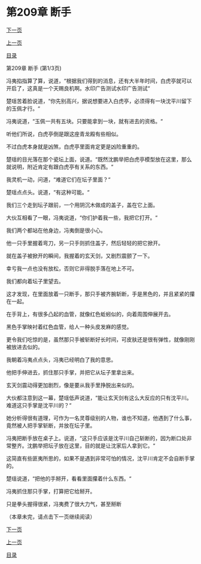 <h1>第209章    断手</h1>
            <div><p><a href="./625_%E7%AC%AC209%E7%AB%A0_%E6%96%AD%E6%89%8B.md">下一页</a></p><p><a href="./623_%E7%AC%AC208%E7%AB%A0_%E7%99%BD%E8%99%8E%E4%BA%AD.md">上一页</a></p><p><a href="../">目录</a></p></div>
            <div><p>第209章    断手 (第1/3页)</p><p>冯夷掐指算了算，说道，“根据我们得到的消息，还有大半年时间，白虎亭就可以开启了，这真是一个天赐良机啊。水印广告测试水印广告测试“</p><p>楚瑶苦着脸说道，“你先别高兴，据说想要进入白虎亭，必须得有一块沈平川留下的玉佩才行。“</p><p>冯夷说道，“玉佩一共有五块。只要能拿到一块，就有进去的资格。“</p><p>听他们所说，白虎亭倒是跟这座青龙殿有些相似。</p><p>不过白虎本身就是凶煞，白虎亭里面肯定更是凶险重重的。</p><p>楚瑶的目光落在那个瓷坛上面，说道。“既然沈鹏举把白虎亭模型放在这里，那么就说明，附近肯定有跟白虎亭有关系的东西。“</p><p>我灵机一动，问道，“难道它们在坛子里面？“</p><p>楚瑶点点头。说道，“有这种可能。“</p><p>我们三个走到坛子跟前，一个用阴沉木做成的盖子，盖在它上面。</p><p>大伙互相看了一眼，冯夷说道，“你们护着我一些，我把它打开。“</p><p>我们两个都站在他身边，冯夷倒是很小心。</p><p>他一只手里握着弯刀，另一只手则抓住盖子，然后轻轻的把它掀开。</p><p>就在盖子被掀开的瞬间，我握着的玄天剑，又剧烈震颤了一下。</p><p>幸亏我一点也没有放松，否则它非得脱手落在地上不可。</p><p>我们都向着坛子里望去。</p><p>这才发现，在里面放着一只断手，那只手被齐腕斩断，手是黑色的，并且紧紧的攥在一起。</p><p>在手背上，有很多凸起的血管，就像红色蚯蚓似的，向着周围伸展开去。</p><p>黑色手掌映衬着红色血管，给人一种头皮发麻的感觉。</p><p>更令我们吃惊的是，虽然那只手被斩断好长时间，可皮肤还是很有弹性，就像刚刚被放进去似的。</p><p>我朝着冯夷点点头，冯夷已经明白了我的意思。</p><p>他把手伸进去，抓住那只手掌，并把它从坛子里拿出来。</p><p>玄天剑震动得更加剧烈，像是要从我手里挣脱出来似的。</p><p>大伙都注意到这一幕，楚瑶低声说道，“能让玄天剑有这么大反应的只有沈平川。难道这只手掌是沈平川的？“</p><p>她分析得很有道理，可作为一名灵尊级别的人物，谁也不知道，他遇到了什么事，竟然被人把手掌斩断，并放在坛子里。</p><p>冯夷把断手放在桌子上。说道，“这只手应该是沈平川自己斩断的，因为断口处非常整齐。沈鹏举把坛子放在这里，目的就是让沈家后人拿到它。“</p><p>这简直有些匪夷所思的，如果不是遇到非常可怕的情况，沈平川肯定不会自断手掌的。</p><p>楚瑶说道，“把他的手掰开，看看里面攥着什么东西。“</p><p>冯夷抓住那只手掌，打算把它给掰开。</p><p>只是拳头握得很紧，冯夷费了很大力气，甚至掰断</p><p>（本章未完，请点击下一页继续阅读）</p></div>
            <div><p><a href="./625_%E7%AC%AC209%E7%AB%A0_%E6%96%AD%E6%89%8B.md">下一页</a></p><p><a href="./623_%E7%AC%AC208%E7%AB%A0_%E7%99%BD%E8%99%8E%E4%BA%AD.md">上一页</a></p><p><a href="../">目录</a></p></div>